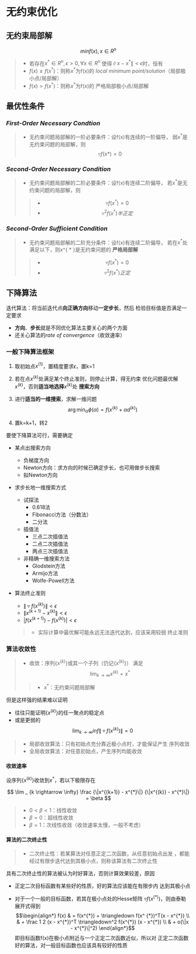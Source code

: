 #	无约束优化

##	无约束局部解

$$
minf(x), x \in R^n
$$

> - 若存在$x^{ * } \in R^n, \epsilon > 0, \forall x \in R^n$
	使得$\|x - x^{ * }\| < \epsilon$时，恒有
> - $f(x) \geq f(x^{ * })$：则称$x^{ * }$为f(x)的
	*local minimum point/solution*（局部极小点/局部解）
> - $f(x) > f(x^{ * })$：则称$x^{ * }$为f(x)的
	严格局部极小点/局部解

##	最优性条件

###	*First-Order Necessary Condtion*

> - 无约束问题局部解的一阶必要条件：设f(x)有连续的一阶偏导，
	弱$x^{ * }$是无约束问题的局部解，则
	$$ \triangledown f(x{* }) = 0$$

###	*Second-Order Necessary Condition*

> - 无约束问题局部解的二阶必要条件：设f(x)有连续二阶偏导，
	若$x^{ * }$是无约束问题的局部解，则
> > -	$$\triangledown f(x^{ * }) = 0$$
> > -	$$\triangledown^2 f(x^{ * })半正定$$

###	*Second-Order Sufficient Condition*

> - 无约束问题局部解的二阶充分条件：设f(x)有连续二阶偏导，
	若在$x^{ * }$处满足以下，则x^{ * }是无约束问题的
	**严格局部解**
> > -	$$\triangledown f(x^{ * }) = 0$$
> > -	$$\triangledown^2 f(x^{ * })正定$$

##	下降算法

迭代算法：将当前迭代点**向正确方向**移动**一定步长**，然后
检验目标值是否满足一定要求

-	**方向**、**步长**就是不同优化算法主要关心的两个方面
-	还关心算法的*rate of convergence*（收敛速率）

###	一般下降算法框架

1.	取初始点$x^{(1)}$，置精度要求$\epsilon$，置k=1

2.	若在点$x^{(k)}$处满足某个终止准则，则停止计算，得无约束
	优化问题最优解$x^{(k)}$，否则**适当地选择**$x^{(k)}$处
	**搜索方向**

3.	进行**适当的一维搜索**，求解一维问题
	$$
	\arg\min_{\alpha} \phi(\alpha) =
		f(x^{(k)} + \alpha d^{(k)})
	$$

4.	置k=k+1，转2

要使下降算法可行，需要确定

-	某点出搜索方向
	-	负梯度方向
	-	Newton方向：求方向的时候已确定步长，也可用做步长搜索
	-	拟Newton方向
-	求步长地一维搜索方式
	-	试探法
		-	0.618法
		-	Fibonacci方法（分数法）
		-	二分法
	-	插值法
		-	三点二次插值法
		-	二点二次插值法
		-	两点三次插值法
	-	非精确一维搜索方法
		-	Glodstein方法
		-	Armijo方法
		-	Wolfe-Powell方法
-	算法终止准则
	-	$\|\triangledown f(x^{(k)})\| < \epsilon$
	-	$\|x^{(k+1)} - x^{(k)}\| < \epsilon$
	-	$|f(x^{(k+1)}) - f(x^{(k)})| < \epsilon$

	> - 实际计算中最优解可能永远无法迭代达到，应该采用较弱
		终止准则

###	算法收敛性

> - 收敛：序列$\{x^{(k)}\}$或其一个子列（仍记$\{x^{(k)}\}$）
	满足
	$$
	\lim_{k \rightarrow \infty} x^{(k)} = x^{ * }
	$$
> > -	$x^{ * }$：无约束问题局部解

但是这样强的结果难以证明

-	往往只能证明$\{x^{(k)}\}$的任一聚点的稳定点
-	或是更弱的
	$$
	\lim_{k \rightarrow \infty} inf
		\|\triangledown f(x^{(k)}) \| = 0
	$$

> - 局部收敛算法：只有初始点充分靠近极小点时，才能保证产生
	序列收敛
> - 全局收敛算法：对任意初始点，产生序列均能收敛

####	收敛速率

设序列$\{x^{(k)}\}$收敛到$x^{ * }$，若以下极限存在

$$
\lim _ {k \rightarrow \infty} \frac {\|x^{(k+1)} - x^{*}\|}
	{\|x^{(k)} - x^{*}\|} = \beta
$$

> - $0 < \beta < 1$：线性收敛
> - $\beta = 0$：超线性收敛
> - $\beta = 1$：次线性收敛（收敛速率太慢，一般不考虑）

####	算法的二次终止性

> - 二次终止性：若某算法对任意正定二次函数，从任意初始点出发
	，都能经过有限步迭代达到其极小点，则称该算法有二次终止性

具有二次终止性的算法被认为时好算法，否则计算效果较差，原因

-	正定二次目标函数有某些好的性质，好的算法应该能在有限步内
	达到其极小点

-	对于一个一般的目标函数，若其在极小点处的Hesse矩阵
	$\triangledown f(x^{( * )})$，则由泰勒展开式得到
	$$\begin{align*}
	f(x) & = f(x^{*}) + \triangledown f(x^ {*})^T(x - x^{*}) \\
		& + \frac 1 2 (x - x^{*})^T \triangledown^2 f(x^{*})
			(x - x^{*}) \\
		& + o(\|x - x^{*}\|^2)
	\end{align*}$$
	即目标函数f(x)在极小点附近与一个正定二次函数近似，所以对
	正定二次函数好的算法，对一般目标函数也应该具有较好的性质

